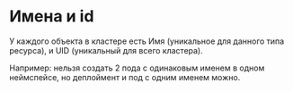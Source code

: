 # Имена и id

У каждого объекта в кластере есть Имя (уникальное для данного типа ресурса), и UID (уникальный для всего кластера).

Например: нельзя создать 2 пода с одинаковым именем в одном неймспейсе, но деплоймент и под с одним именем можно.